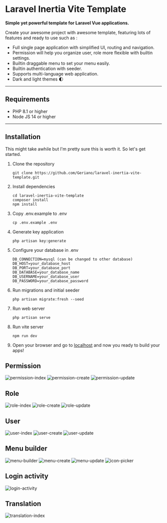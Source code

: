 # Laravel Inertia Vite Template

**Simple yet powerful template for Laravel Vue applications.**

Create your awesome project with awesome template, featuring lots of features and ready to use such as :

 - Full single page application with simplified UI, routing and navigation.
 - Permission will help you organize user, role more flexible with builtin settings.
 - Builtin draggable menu to set your menu easily.
 - Builtin authentication with seeder.
 - Supports multi-language web application.
 - Dark and light themes 🌓
---
## Requirements
 - PHP 8.1 or higher
 - Node JS 14 or higher

---
## Installation

  This might take awhile but I'm pretty sure this is worth it. So let's get started.

  1. Clone the repository

     ```git clone https://github.com/Geriano/laravel-inertia-vite-template.git```

  2. Install dependencies

      ```
      cd laravel-inertia-vite-template
      composer install
      npm install
      ```
  
  3. Copy .env.example to .env

      ``` cp .env.example .env ```
  
  4. Generate key application

      ``` php artisan key:generate ```
  
  5. Configure your database in .env
      ```
      DB_CONNECTION=mysql (can be changed to other database)
      DB_HOST=your_database_host
      DB_PORT=your_database_port
      DB_DATABASE=your_database_name
      DB_USERNAME=your_database_user
      DB_PASSWORD=your_database_password
      ```
  6. Run migrations and initial seeder

      ``` php artisan migrate:fresh --seed ```
  
  7. Run web server 
  
      ``` php artisan serve ```

  8. Run vite server 
  
      ``` npm run dev ```
    
  9. Open your browser and go to [localhost](http://localhost:8000) and now you ready to build your apps!
  
## Permission
![permission-index](https://user-images.githubusercontent.com/59258929/195477625-455c16de-7fd2-40d8-954a-222b7d8d8bb1.png)
![permission-create](https://user-images.githubusercontent.com/59258929/195477640-ba4259c6-d59a-43c8-abb6-8bc4513da753.png)
![permission-update](https://user-images.githubusercontent.com/59258929/195477649-dac35e42-e7ad-49a8-b2e8-e5aeee23c322.png)

## Role
![role-index](https://user-images.githubusercontent.com/59258929/195477702-3e67dde0-3518-4ca0-a76d-fecf6f976c63.png)
![role-create](https://user-images.githubusercontent.com/59258929/195477686-fe3787b9-086a-4557-bdc1-8b94dc6f591c.png)
![role-update](https://user-images.githubusercontent.com/59258929/195477705-c15c5b22-c4ce-4a16-a89b-a0046b25f052.png)

## User
![user-index](https://user-images.githubusercontent.com/59258929/195477741-68baf73e-572a-44a6-8d61-8f8c272a4dfe.png)
![user-create](https://user-images.githubusercontent.com/59258929/195477735-9add4f2c-10d7-4651-bf98-29fa31a8fadb.png)
![user-update](https://user-images.githubusercontent.com/59258929/195477745-2ffb3f4a-ed40-4df0-89d9-3d75f50839b9.png)

## Menu builder
![menu-builder](https://user-images.githubusercontent.com/59258929/195477770-2e5f7591-2e3c-486c-b8d3-8d1fde75e115.png)
![menu-create](https://user-images.githubusercontent.com/59258929/195477773-024f8400-8f64-468f-b293-aca4c6eabf4b.png)
![menu-update](https://user-images.githubusercontent.com/59258929/195477776-e7270888-3e74-47e2-9a63-7c4d670a67d3.png)
![icon-picker](https://user-images.githubusercontent.com/59258929/195477764-48fdc7b9-ac34-4e00-b3e1-07d70a99a6c5.png)

## Login activity
![login-activity](https://user-images.githubusercontent.com/59258929/195477886-c80ca296-85c8-4425-befb-42411f85ec11.png)

## Translation
![translation-index](https://user-images.githubusercontent.com/59258929/195477960-4b329b2c-6ab0-4b87-802c-f38934535c75.png)
